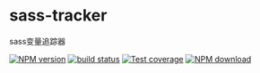 # sass-tracker

sass变量追踪器

[![NPM version][npm-image]][npm-url]
[![build status][travis-image]][travis-url]
[![Test coverage][codecov-image]][codecov-url]
[![NPM download][download-image]][download-url]

[npm-image]: https://img.shields.io/npm/v/@no-repeat/sass-tracker.svg?style=flat-square
[npm-url]: https://npmjs.org/package/@no-repeat/sass-tracker
[travis-image]: https://img.shields.io/travis/no-repeat/sass-tracker.svg?style=flat-square
[travis-url]: https://travis-ci.org/no-repeat/sass-tracker
[codecov-image]: https://img.shields.io/codecov/c/github/no-repeat/sass-tracker.svg?style=flat-square
[codecov-url]: https://codecov.io/gh/no-repeat/sass-tracker
[download-image]: https://img.shields.io/npm/dm/@no-repeat/sass-tracker.svg?style=flat-square
[download-url]: https://npmjs.org/package/@no-repeat/sass-tracker